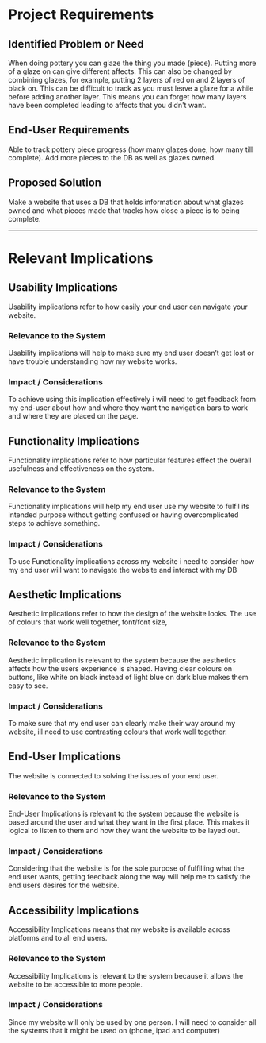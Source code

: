 # Project Requirements

## Identified Problem or Need

When doing pottery you can glaze the thing you made (piece). Putting more of a glaze on can give different affects. This can also be changed
by combining glazes, for example, putting 2 layers of red on and 2 layers of black on. This can be difficult to track as you must leave a glaze for a while before
adding another layer. This means you can forget how many layers have been completed leading to affects that you didn't want. 


## End-User Requirements

Able to track pottery piece progress (how many glazes done, how many till complete). Add more pieces to the DB as well as glazes owned. 

## Proposed Solution

Make a website that uses a DB that holds information about what glazes owned and what pieces made that tracks how close a piece is to being complete.

---

# Relevant Implications

## Usability Implications

Usability implications refer to how easily your end user can navigate your website. 

### Relevance to the System

Usability implications will help to make sure my end user doesn’t get lost or have trouble understanding how my website works.  

### Impact / Considerations

To achieve using this implication effectively i will need to get feedback from my end-user about how and where they want the navigation bars to work and where they are placed on the page. 



## Functionality Implications

Functionality implications refer to how particular features effect the overall usefulness and effectiveness on the system.  

### Relevance to the System

Functionality implications will help my end user use my website to fulfil its intended purpose without getting confused or having overcomplicated steps to achieve something.

### Impact / Considerations

To use Functionality implications across my website i need to consider how my end user will want to navigate the website and interact with my DB 



## Aesthetic Implications 

Aesthetic implications refer to how the design of the website looks. The use of colours that work well together, font/font size, 

### Relevance to the System

Aesthetic implication is relevant to the system because the aesthetics affects how the users experience is shaped. Having clear colours on buttons, like white on black instead of light blue on dark blue makes them easy to see. 

### Impact / Considerations

To make sure that my end user can clearly make their way around my website, ill need to use contrasting colours that work well together. 



## End-User Implications

The website is connected to solving the issues of your end user. 

### Relevance to the System

End-User Implications is relevant to the system because the website is based around the user and what they want in the first place. This makes it logical to listen to them and how they want the website to be layed out. 

### Impact / Considerations

Considering that the website is for the sole purpose of fulfilling what the end user wants, getting feedback along the way will help me to satisfy the end users desires for the website. 



## Accessibility Implications

Accessibility Implications means that my website is available across platforms and to all end users. 

### Relevance to the System

Accessibility Implications is relevant to the system because it allows the website to be accessible to more people. 

### Impact / Considerations

Since my website will only be used by one person. I will need to consider all the systems that it might be used on (phone, ipad and computer) 

